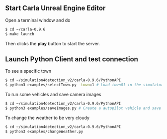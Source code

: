 ## Start Carla Unreal Engine Editor
Open a terminal window and do
```bash
$ cd ~/carla-0.9.6
$ make launch
```
Then clicks the **play** button to start the server.


## Launch Python Client and test connection

To see a specific town
```bash
$ cd ~/simulation4detection_v2/carla-0.9.6/PythonAPI
$ python3 examples/selectTown.py -town=1 # Load town01 in the simulator, you can choose from town [1, 2, 3, 4, 5]
```

To run some vehicles and save camera images
```bash
$ cd ~/simulation4detection_v2/carla-0.9.6/PythonAPI
$ python3 examples/saveImages.py # Create a autopilot vehicle and save rgb and segmentation camera images
```

To change the weather to be very cloudy
```bash
$ cd ~/simulation4detection_v2/carla-0.9.6/PythonAPI
$ python3 examples/changeWeather.py
```